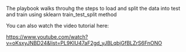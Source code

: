 The playbook walks throuhg the steps to load and split the data into test and train using sklearn train_test_split method

You can also watch the video tutorial here:

https://www.youtube.com/watch?v=oKsxyJNBD24&list=PL9KIU47aF2gd_yJBLqbjGfBLZrS6FnONO
